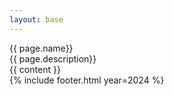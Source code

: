 ```yaml
---
layout: base
---
```

<div class="max-w-screen md:px-20 px-5 text-white font-[Instrument_Serif] my-20">
    <div class="md:w-2/3 w-full">
        <div class="text-[96px] text-clip font-[Instrument_Serif] my-10 leading-25">
            {{ page.name}}
        </div>
        <div class="text-[36px] font-[Instrument_Serif] my-10">
            {{ page.description}}
        </div>
    </div>
    {{ content }}
</div>
{% include footer.html year=2024 %}